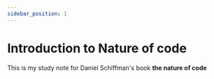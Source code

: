 ```yaml
---
sidebar_position: 1
---
```


# Introduction to Nature of code

This is my study note for Daniel Schiffman's book **the nature of code**
